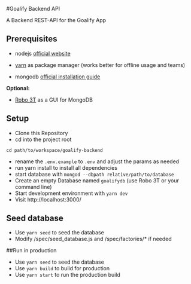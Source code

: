 #Goalify Backend API

A Backend REST-API for the Goalify App

## Prerequisites

* nodejs [official website](https://nodejs.org/en/) 
+ [yarn](https://yarnpkg.com/en/docs/install#mac-stable) as package manager (works better for offline usage and teams)
* mongodb [official installation guide](https://docs.mongodb.org/manual/administration/install-community/)

**Optional:**
* [Robo 3T](https://robomongo.org/) as a GUI for MongoDB

## Setup

* Clone this Repository
* cd into the project root
```
cd path/to/workspace/goalify-backend
```
* rename the `.env.example` to `.env` and adjust the params as needed
* run yarn install to install all dependencies
* start database with `mongod --dbpath relative/path/to/database` 
* Create an empty Database named `goalifydb` (use Robo 3T or your command line)
* Start development environment with `yarn dev`
* Visit http://localhost:3000/

## Seed database
* Use `yarn seed` to seed the database
* Modify /spec/seed_database.js and /spec/factories/* if needed

##Run in production
* Use `yarn seed` to seed the database
* Use `yarn build` to build for production
* Use `yarn start` to run the production build
 